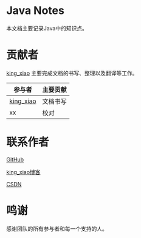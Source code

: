 # Java Notes

本文档主要记录Java中的知识点。

# 贡献者

[king_xiao](https://xx139.ltd/bloga) 主要完成文档的书写、整理以及翻译等工作。

| 参与者                               | 主要贡献 |
| ------------------------------------ | -------- |
| [king_xiao](https://xx139.ltd/bloga) | 文档书写 |
| xx                                   | 校对     |

# 联系作者

[GitHub](https://github.com/xiaoxing139)

[king_xiao博客](http://xx139.ltd/bloga)

[CSDN](https://blog.csdn.net/xiaoxing139)

# 鸣谢

感谢团队的所有参与者和每一个支持的人。